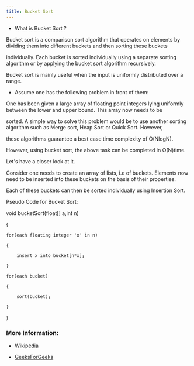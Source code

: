 ```yaml
---
title: Bucket Sort
---
```


- What is Bucket Sort ?

Bucket sort is a comparison sort algorithm that operates on elements by dividing them into different buckets and then sorting these buckets 

individually. Each bucket is sorted individually using a separate sorting algorithm or by applying the bucket sort algorithm recursively. 

Bucket sort is mainly useful when the input is uniformly distributed over a range.

- Assume one has the following problem in front of them:


One has been given a large array of floating point integers lying uniformly between the lower and upper bound. This array now needs to be 

sorted. A simple way to solve this problem would be to use another sorting algorithm such as Merge sort, Heap Sort or Quick Sort. However, 

these algorithms guarantee a best case time complexity of O(NlogN). 

However, using bucket sort, the above task can be completed in O(N)time. 

Let's have a closer look at it.

Consider one needs to create an array of lists, i.e of buckets. Elements now need to be inserted into these buckets on the basis of their properties. 

Each of these buckets can then be sorted individually using Insertion Sort.

Pseudo Code for Bucket Sort:


void bucketSort(float[] a,int n)

{

    for(each floating integer 'x' in n)

    {

        insert x into bucket[n*x]; 

    }

    for(each bucket)

    {

        sort(bucket);

    }

}


### More Information:

- [Wikipedia](https://en.wikipedia.org/wiki/Bucket_sort)

- [GeeksForGeeks](http://www.geeksforgeeks.org/bucket-sort-2/)
